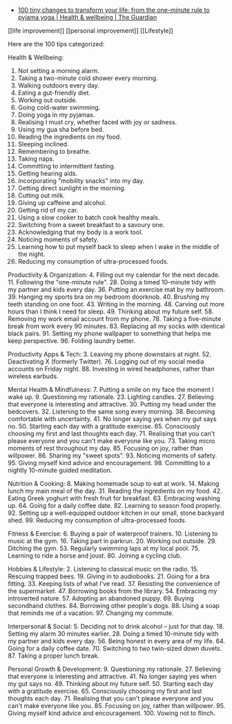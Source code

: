 - [100 tiny changes to transform your life: from the one-minute rule to pyjama yoga | Health & wellbeing | The Guardian](https://www.theguardian.com/lifeandstyle/2024/jan/01/100-tiny-changes-to-transform-your-life-from-the-one-minute-rule-to-pyjama-yoga)

[[life improvement]]
[[personal improvement]]
[[Lifestyle]]

Here are the 100 tips categorized:

Health & Wellbeing:
1. Not setting a morning alarm.
12. Taking a two-minute cold shower every morning.
13. Walking outdoors every day.
17. Eating a gut-friendly diet.
20. Working out outside.
22. Going cold-water swimming.
24. Doing yoga in my pyjamas.
25. Realising I must cry, whether faced with joy or sadness.
26. Using my gua sha before bed.
31. Reading the ingredients on my food.
34. Sleeping inclined.
35. Remembering to breathe.
51. Taking naps.
59. Committing to intermittent fasting.
60. Getting hearing aids.
61. Incorporating "mobility snacks" into my day.
62. Getting direct sunlight in the morning.
66. Cutting out milk.
68. Giving up caffeine and alcohol.
72. Getting rid of my car.
74. Using a slow cooker to batch cook healthy meals.
79. Switching from a sweet breakfast to a savoury one.
81. Acknowledging that my body is a work tool.
93. Noticing moments of safety.
94. Learning how to put myself back to sleep when I wake in the middle of the night.
99. Reducing my consumption of ultra-processed foods.

Productivity & Organization:
4. Filling out my calendar for the next decade.
11. Following the "one-minute rule".
28. Doing a timed 10-minute tidy with my partner and kids every day.
36. Putting an exercise mat by my bathroom.
39. Hanging my sports bra on my bedroom doorknob.
40. Brushing my teeth standing on one foot.
43. Writing in the morning.
48. Carving out more hours than I think I need for sleep.
49. Thinking about my future self.
58. Removing my work email account from my phone.
78. Taking a five-minute break from work every 90 minutes.
83. Replacing all my socks with identical black pairs.
91. Setting my phone wallpaper to something that helps me keep perspective.
96. Folding laundry better.

Productivity Apps & Tech:
3. Leaving my phone downstairs at night.
52. Deactivating X (formerly Twitter).
76. Logging out of my social media accounts on Friday night.
88. Investing in wired headphones, rather than wireless earbuds.

Mental Health & Mindfulness:
7. Putting a smile on my face the moment I wake up.
9. Questioning my rationale. 
23. Lighting candles.
27. Believing that everyone is interesting and attractive.
30. Putting my head under the bedcovers.
32. Listening to the same song every morning.
38. Becoming comfortable with uncertainty.
41. No longer saying yes when my gut says no.
50. Starting each day with a gratitude exercise.
65. Consciously choosing my first and last thoughts each day.
71. Realising that you can't please everyone and you can't make everyone like you.
73. Taking micro moments of rest throughout my day.
85. Focusing on joy, rather than willpower.
86. Sharing my "sweet spots".
93. Noticing moments of safety.
95. Giving myself kind advice and encouragement.
98. Committing to a nightly 10-minute guided meditation.

Nutrition & Cooking:
8. Making homemade soup to eat at work.
14. Making lunch my main meal of the day.
31. Reading the ingredients on my food.
42. Eating Greek yoghurt with fresh fruit for breakfast.
63. Embracing washing up.
64. Going for a daily coffee date.
82. Learning to season food properly.
92. Setting up a well-equipped outdoor kitchen in our small, stone backyard shed.
99. Reducing my consumption of ultra-processed foods.

Fitness & Exercise:
6. Buying a pair of waterproof trainers.
10. Listening to music at the gym.
16. Taking part in parkrun.
20. Working out outside.
29. Ditching the gym.
53. Regularly swimming laps at my local pool.
75. Learning to ride a horse and joust.
80. Joining a cycling club.

Hobbies & Lifestyle:
2. Listening to classical music on the radio.
15. Rescuing trapped bees.
19. Giving in to audiobooks.
21. Going for a bra fitting.
33. Keeping lists of what I've read.
37. Resisting the convenience of the supermarket.
47. Borrowing books from the library.
54. Embracing my introverted nature.
57. Adopting an abandoned puppy.
69. Buying secondhand clothes.
84. Borrowing other people's dogs.
88. Using a soap that reminds me of a vacation.
97. Changing my commute.

Interpersonal & Social:
5. Deciding not to drink alcohol – just for that day.
18. Setting my alarm 30 minutes earlier.
28. Doing a timed 10-minute tidy with my partner and kids every day.
56. Being honest in every area of my life.
64. Going for a daily coffee date.
70. Switching to two twin-sized down duvets.
87. Taking a proper lunch break.

Personal Growth & Development:
9. Questioning my rationale.
27. Believing that everyone is interesting and attractive.
41. No longer saying yes when my gut says no.
49. Thinking about my future self.
50. Starting each day with a gratitude exercise.
65. Consciously choosing my first and last thoughts each day.
71. Realising that you can't please everyone and you can't make everyone like you.
85. Focusing on joy, rather than willpower.
95. Giving myself kind advice and encouragement.
100. Vowing not to flinch.